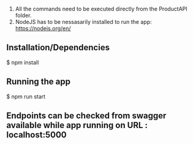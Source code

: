 1. All the commands need to be executed directly from the ProductAPI folder.
2. NodeJS has to be nessasarily installed to run the app: https://nodejs.org/en/

## Installation/Dependencies

$ npm install

## Running the app

$ npm run start

## Endpoints can be checked from swagger available while app running on URL : localhost:5000
